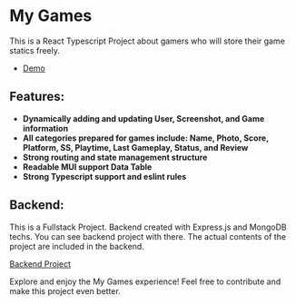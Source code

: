 # My Games

This is a React Typescript Project about gamers who will store their game statics freely.

- [Demo](https://my-games.netlify.app/)

## Features:

- **Dynamically adding and updating User, Screenshot, and Game information**
- **All categories prepared for games include: Name, Photo, Score, Platform, SS, Playtime, Last Gameplay, Status, and Review**
- **Strong routing and state management structure**
- **Readable MUI support Data Table**
- **Strong Typescript support and eslint rules**

## Backend:

This is a Fullstack Project. Backend created with Express.js and MongoDB techs. You can see backend project with there. The actual contents of the project are included in the backend.

[Backend Project](https://github.com/VectortheGreat/my-games-backend)

Explore and enjoy the My Games experience! Feel free to contribute and make this project even better.
